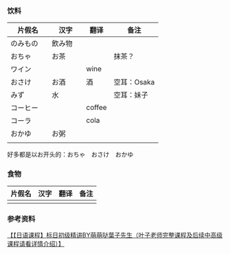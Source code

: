 ### 饮料

| 片假名 | 汉字 | 翻译 | 备注 |
|--|--|--|--|
| のみもの　| 飲み物　| | |
| おちゃ　| お茶　| | 抹茶？ |
| ワイン　| | wine | |
| おさけ　| お酒　| 酒 | 空耳：Osaka |
| みず　| 水　| | 空耳：妹子 |
| コーヒー　| | coffee | |
| コーラ　| | cola | |
| おかゆ　| お粥　| | |
| | | | |

好多都是以お开头的：おちゃ　おさけ　おかゆ



### 食物

| 片假名 | 汉字 | 翻译 | 备注 |
|--|--|--|--|
| | | | |







### 参考资料
[【【日语课程】标日初级精讲BY萌萌哒葉子先生（叶子老师完整课程及后续中高级课程请看详情介绍）】](https://www.bilibili.com/video/BV1es41127PE/?p=7&share_source=copy_web&vd_source=471ec534b3dc839cdb2f7d8582edc234)